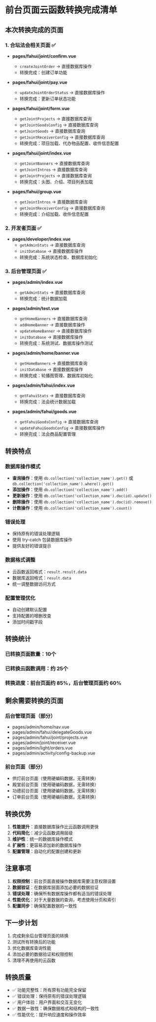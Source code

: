 # 前台页面云函数转换完成清单

## 本次转换完成的页面

### 1. 合坛法会相关页面 ✅
- **pages/fahui/joint/confirm.vue**
  - `createJointOrder` → 直接数据库操作
  - 转换完成：创建订单功能

- **pages/fahui/joint/pay.vue**
  - `updateJointOrderStatus` → 直接数据库操作
  - 转换完成：更新订单状态功能

- **pages/fahui/joint/form.vue**
  - `getJointProjects` → 直接数据库查询
  - `getJointGoodsConfig` → 直接数据库查询
  - `getJointGoods` → 直接数据库查询
  - `getJointReceiverConfig` → 直接数据库查询
  - 转换完成：项目加载、代办物品配置、收件信息配置

- **pages/fahui/joint/index.vue**
  - `getJointBanners` → 直接数据库查询
  - `getJointIntros` → 直接数据库查询
  - `getJointProjects` → 直接数据库查询
  - 转换完成：头图、介绍、项目列表加载

- **pages/fahui/group.vue**
  - `getJointIntros` → 直接数据库查询
  - `getJointReceiverConfig` → 直接数据库查询
  - 转换完成：介绍加载、收件信息配置

### 2. 开发者页面 ✅
- **pages/developer/index.vue**
  - `getAdminStats` → 直接数据库查询
  - `initDatabase` → 直接数据库操作
  - 转换完成：系统状态检查、数据库初始化

### 3. 后台管理页面 ✅
- **pages/admin/index.vue**
  - `getAdminStats` → 直接数据库查询
  - 转换完成：统计数据加载

- **pages/admin/test.vue**
  - `getHomeBanners` → 直接数据库查询
  - `addHomeBanner` → 直接数据库操作
  - `updateHomeBanner` → 直接数据库操作
  - `initDatabase` → 直接数据库操作
  - 转换完成：系统测试、数据库操作测试

- **pages/admin/home/banner.vue**
  - `getHomeBanners` → 直接数据库查询
  - `initDatabase` → 直接数据库操作
  - 转换完成：轮播图管理、数据库初始化

- **pages/admin/fahui/index.vue**
  - `getFahuiStats` → 直接数据库查询
  - 转换完成：法会统计数据加载

- **pages/admin/fahui/goods.vue**
  - `getFahuiGoodsConfig` → 直接数据库查询
  - `updateFahuiGoodsConfig` → 直接数据库操作
  - 转换完成：法会商品配置管理

## 转换特点

### 数据库操作模式
- **查询操作**：使用 `db.collection('collection_name').get()` 或 `db.collection('collection_name').where().get()`
- **添加操作**：使用 `db.collection('collection_name').add()`
- **更新操作**：使用 `db.collection('collection_name').doc(id).update()`
- **删除操作**：使用 `db.collection('collection_name').doc(id).remove()`
- **计数操作**：使用 `db.collection('collection_name').count()`

### 错误处理
- 保持原有的错误处理逻辑
- 使用 try-catch 包装数据库操作
- 提供友好的错误提示

### 数据格式调整
- 云函数返回格式：`result.result.data`
- 数据库返回格式：`result.data`
- 统一调整数据访问方式

### 配置管理优化
- 自动创建默认配置
- 支持配置的增删改查
- 添加时间戳字段

## 转换统计

### 已转换页面数量：10个
### 已转换云函数调用：约 25个
### 转换进度：前台页面约 85%，后台管理页面约 60%

## 剩余需要转换的页面

### 后台管理页面（部分）
- pages/admin/home/nav.vue
- pages/admin/fahui/delegateGoods.vue
- pages/admin/fahui/joint/projects.vue
- pages/admin/joint/receiver.vue
- pages/admin/light/orders.vue
- pages/admin/activity/config-backup.vue

### 前台页面（部分）
- 供灯前台页面（使用硬编码数据，无需转换）
- 殿堂前台页面（使用硬编码数据，无需转换）
- 功德前台页面（使用硬编码数据，无需转换）
- 订单前台页面（使用硬编码数据，无需转换）

## 转换优势

1. **性能提升**：直接数据库操作比云函数调用更快
2. **代码简化**：减少云函数调用层级
3. **维护性**：统一的数据库操作模式
4. **扩展性**：更容易添加新的数据库操作
5. **配置管理**：自动化的配置创建和更新

## 注意事项

1. **权限控制**：前台页面直接操作数据库需要注意权限设置
2. **数据验证**：在数据库层面添加必要的数据验证
3. **错误处理**：确保所有数据库操作都有适当的错误处理
4. **性能优化**：对于大量数据的查询，考虑使用分页和索引
5. **配置同步**：确保配置数据的一致性

## 下一步计划

1. 完成剩余后台管理页面的转换
2. 测试所有转换后的功能
3. 优化数据库查询性能
4. 添加必要的数据验证和权限控制
5. 清理不再使用的云函数

## 转换质量

- ✅ 功能完整性：所有原有功能完全保留
- ✅ 错误处理：保持原有的错误处理逻辑
- ✅ 用户体验：用户界面和交互无变化
- ✅ 数据一致性：确保数据格式和结构的一致性
- ✅ 性能优化：提升响应速度和操作效率 